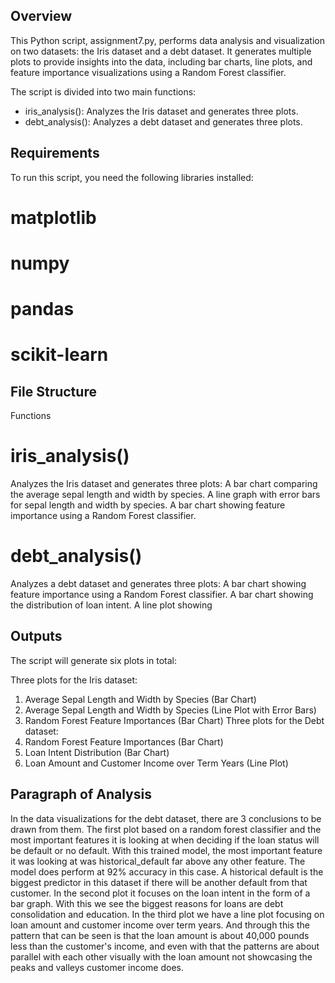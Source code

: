 
## Overview
This Python script, assignment7.py, performs data analysis and visualization on two datasets: the Iris dataset and a debt dataset. It generates multiple plots to provide insights into the data, including bar charts, line plots, and feature importance visualizations using a Random Forest classifier.

The script is divided into two main functions:

 - iris_analysis(): Analyzes the Iris dataset and generates three plots.
 - debt_analysis(): Analyzes a debt dataset and generates three plots.

## Requirements
To run this script, you need the following libraries installed:

# matplotlib
# numpy
# pandas
# scikit-learn

## File Structure
Functions
# iris_analysis()

Analyzes the Iris dataset and generates three plots:
A bar chart comparing the average sepal length and width by species.
A line graph with error bars for sepal length and width by species.
A bar chart showing feature importance using a Random Forest classifier.

# debt_analysis()

Analyzes a debt dataset and generates three plots:
A bar chart showing feature importance using a Random Forest classifier.
A bar chart showing the distribution of loan intent.
A line plot showing

## Outputs
The script will generate six plots in total:

Three plots for the Iris dataset:
1. Average Sepal Length and Width by Species (Bar Chart)
2. Average Sepal Length and Width by Species (Line Plot with Error Bars)
3. Random Forest Feature Importances (Bar Chart)
Three plots for the Debt dataset:
1. Random Forest Feature Importances (Bar Chart)
2. Loan Intent Distribution (Bar Chart)
3. Loan Amount and Customer Income over Term Years (Line Plot)

## Paragraph of Analysis
In the data visualizations for the debt dataset, there are 3 conclusions to be drawn from them.
 The first plot based on a random forest classifier and the most important features it is looking at when deciding
if the loan status will be default or no default. With this trained model, the most important feature it was looking at
was historical_default far above any other feature. The model does perform at 92% accuracy in this case. A
historical default is the biggest predictor in this dataset if there will be another default from that customer.
In the second plot it focuses on the loan intent in the form of a bar graph. With this we see the biggest
reasons for loans are debt consolidation and education. In the third plot we have a line plot focusing on
loan amount and customer income over term years. And through this the pattern that can be seen is that the loan amount
is about 40,000 pounds less than the customer's income, and even with that the patterns are about parallel with each other 
visually with the loan amount not showcasing the peaks and valleys customer income does.

